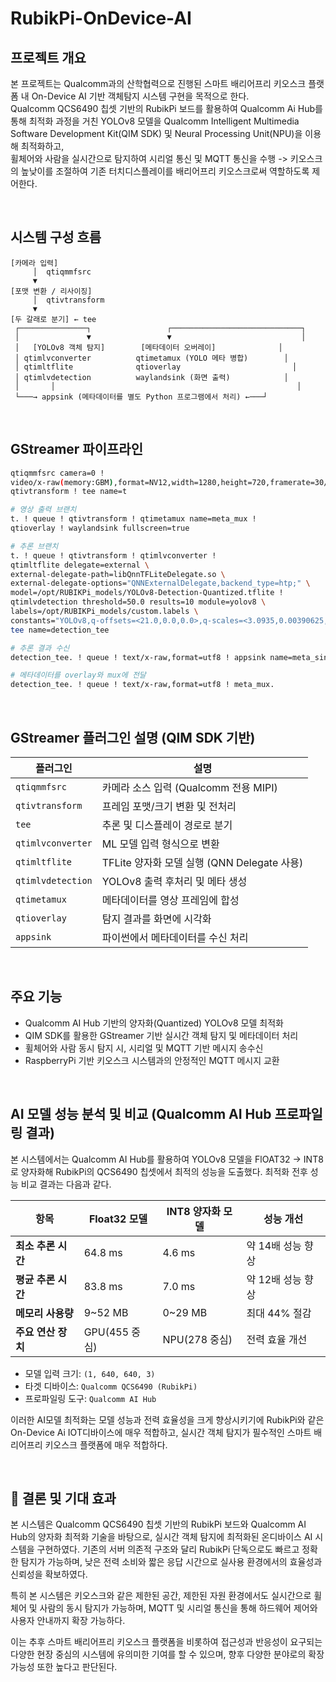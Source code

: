 # RubikPi-OnDevice-AI

## 프로젝트 개요

본 프로젝트는 Qualcomm과의 산학협력으로 진행된 스마트 배리어프리 키오스크 플랫폼 내 On-Device AI 기반 객체탐지 시스템 구현을 목적으로 한다.  
Qualcomm QCS6490 칩셋 기반의 RubikPi 보드를 활용하여 Qualcomm Ai Hub를 통해 최적화 과정을 거친 YOLOv8 모델을 Qualcomm Intelligent Multimedia Software Development Kit(QIM SDK) 및 Neural Processing Unit(NPU)을 이용해 최적화하고,  
휠체어와 사람을 실시간으로 탐지하여 시리얼 통신 및 MQTT 통신을 수행 -> 키오스크의 높낮이를 조절하여 기존 터치디스플레이를 배리어프리 키오스크로써 역할하도록 제어한다.

<br>

## 시스템 구성 흐름

```plaintext
[카메라 입력]
     │  qtiqmmfsrc
     ▼
[포맷 변환 / 리사이징]
     │  qtivtransform
     ▼
[두 갈래로 분기] ← tee
 ┌───────────────┐                 ┌─────────────────────────────┐
 │               ▼                 ▼                             │
 │   [YOLOv8 객체 탐지]        [메타데이터 오버레이]              │
 │ qtimlvconverter          qtimetamux (YOLO 메타 병합)        │
 │ qtimltflite              qtioverlay                         │
 │ qtimlvdetection          waylandsink (화면 출력)            │
 │       │                                                      │
 └───→ appsink (메타데이터를 별도 Python 프로그램에서 처리) ←───┘
```

<br>

## GStreamer 파이프라인

```bash
qtiqmmfsrc camera=0 !
video/x-raw(memory:GBM),format=NV12,width=1280,height=720,framerate=30/1 !
qtivtransform ! tee name=t

# 영상 출력 브랜치
t. ! queue ! qtivtransform ! qtimetamux name=meta_mux !
qtioverlay ! waylandsink fullscreen=true

# 추론 브랜치
t. ! queue ! qtivtransform ! qtimlvconverter !
qtimltflite delegate=external \
external-delegate-path=libQnnTFLiteDelegate.so \
external-delegate-options="QNNExternalDelegate,backend_type=htp;" \
model=/opt/RUBIKPi_models/YOLOv8-Detection-Quantized.tflite !
qtimlvdetection threshold=50.0 results=10 module=yolov8 \
labels=/opt/RUBIKPi_models/custom.labels \
constants="YOLOv8,q-offsets=<21.0,0.0,0.0>,q-scales=<3.0935,0.00390625,1.0>;" !
tee name=detection_tee

# 추론 결과 수신
detection_tee. ! queue ! text/x-raw,format=utf8 ! appsink name=meta_sink emit-signals=true

# 메타데이터를 overlay와 mux에 전달
detection_tee. ! queue ! text/x-raw,format=utf8 ! meta_mux.
```

<br>

## GStreamer 플러그인 설명 (QIM SDK 기반)

| 플러그인          | 설명                                        |
| ----------------- | ------------------------------------------- |
| `qtiqmmfsrc`      | 카메라 소스 입력 (Qualcomm 전용 MIPI)       |
| `qtivtransform`   | 프레임 포맷/크기 변환 및 전처리             |
| `tee`             | 추론 및 디스플레이 경로로 분기              |
| `qtimlvconverter` | ML 모델 입력 형식으로 변환                  |
| `qtimltflite`     | TFLite 양자화 모델 실행 (QNN Delegate 사용) |
| `qtimlvdetection` | YOLOv8 출력 후처리 및 메타 생성             |
| `qtimetamux`      | 메타데이터를 영상 프레임에 합성             |
| `qtioverlay`      | 탐지 결과를 화면에 시각화                   |
| `appsink`         | 파이썬에서 메타데이터를 수신 처리           |

<br>

## 주요 기능

- Qualcomm AI Hub 기반의 양자화(Quantized) YOLOv8 모델 최적화
- QIM SDK를 활용한 GStreamer 기반 실시간 객체 탐지 및 메타데이터 처리
- 휠체어와 사람 동시 탐지 시, 시리얼 및 MQTT 기반 메시지 송수신
- RaspberryPi 기반 키오스크 시스템과의 안정적인 MQTT 메시지 교환


<br>

## AI 모델 성능 분석 및 비교 (Qualcomm AI Hub 프로파일링 결과)

본 시스템에서는 Qualcomm AI Hub를 활용하여 YOLOv8 모델을 FlOAT32 -> INT8로 양자화해 RubikPi의 QCS6490 칩셋에서 최적의 성능을 도출했다. 최적화 전후 성능 비교 결과는 다음과 같다.

| 항목               | Float32 모델  | INT8 양자화 모델 | 성능 개선         |
| ------------------ | ------------- | ---------------- | ----------------- |
| **최소 추론 시간** | 64.8 ms       | 4.6 ms           | 약 14배 성능 향상 |
| **평균 추론 시간** | 83.8 ms       | 7.0 ms           | 약 12배 성능 향상 |
| **메모리 사용량**  | 9~52 MB       | 0~29 MB          | 최대 44% 절감     |
| **주요 연산 장치** | GPU(455 중심) | NPU(278 중심)    | 전력 효율 개선    |

- 모델 입력 크기: `(1, 640, 640, 3)`
- 타겟 디바이스: `Qualcomm QCS6490 (RubikPi)`
- 프로파일링 도구: `Qualcomm AI Hub`

이러한 AI모델 최적화는 모델 성능과 전력 효율성을 크게 향상시키기에 RubikPi와 같은 On-Device Ai IOT디바이스에 매우 적합하고, 실시간 객체 탐지가 필수적인 스마트 배리어프리 키오스크 플랫폼에 매우 적합하다.

<br>

## 📌 결론 및 기대 효과

본 시스템은 Qualcomm QCS6490 칩셋 기반의 RubikPi 보드와 Qualcomm AI Hub의 양자화 최적화 기술을 바탕으로, 실시간 객체 탐지에 최적화된 온디바이스 AI 시스템을 구현하였다.
기존의 서버 의존적 구조와 달리 RubikPi 단독으로도 빠르고 정확한 탐지가 가능하며, 낮은 전력 소비와 짧은 응답 시간으로 실사용 환경에서의 효율성과 신뢰성을 확보하였다.

특히 본 시스템은 키오스크와 같은 제한된 공간, 제한된 자원 환경에서도 실시간으로 휠체어 및 사람의 동시 탐지가 가능하며, MQTT 및 시리얼 통신을 통해 하드웨어 제어와 사용자 안내까지 확장 가능하다.

이는 추후 스마트 배리어프리 키오스크 플랫폼을 비롯하여 접근성과 반응성이 요구되는 다양한 현장 중심의 시스템에 유의미한 기여를 할 수 있으며, 향후 다양한 분야로의 확장 가능성 또한 높다고 판단된다.

